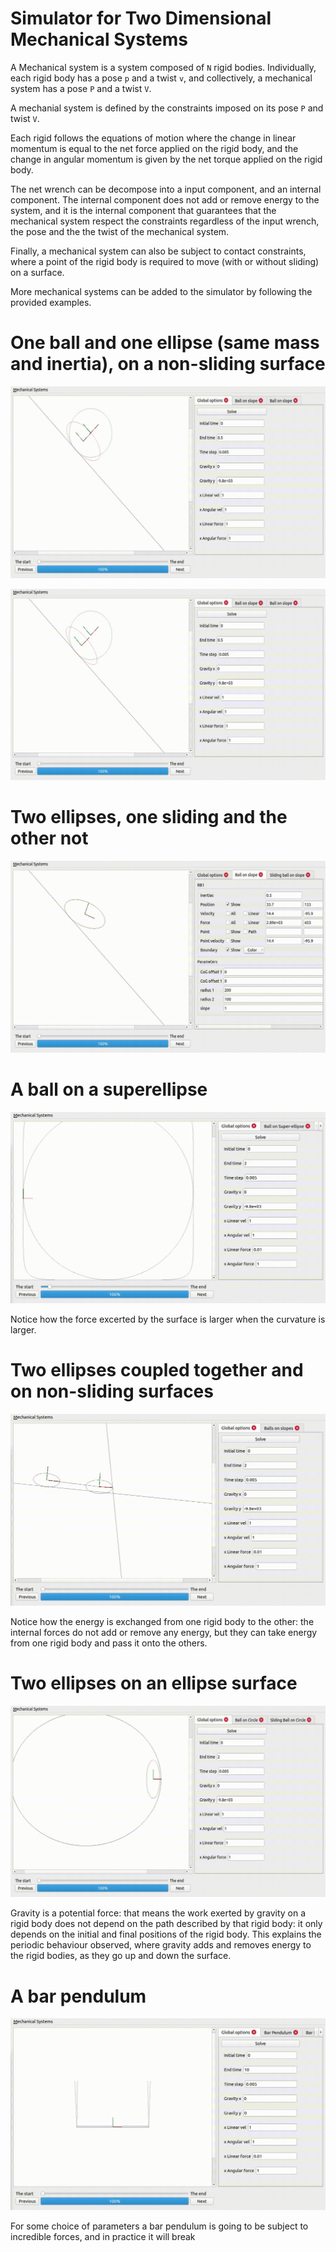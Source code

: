 # Simulator for Two Dimensional Mechanical Systems

A Mechanical system is a system composed of ``N`` rigid bodies.
Individually, each rigid body has a pose ``p`` and a twist ``v``, and collectively, a mechanical system has a pose ``P`` and a twist ``V``.

A mechanial system is defined by the constraints imposed on its pose ``P`` and twist ``V``.

Each rigid follows the equations of motion where the change in linear momentum is equal to the net force applied on the rigid body, and the change in angular momentum is given by the net torque applied on the rigid body.

The net wrench can be decompose into a input component, and an internal component. The internal component does not add or remove energy to the system, and it is the internal component that guarantees that the mechanical system respect the constraints regardless of the input wrench, the pose and the the twist of the mechanical system.

Finally, a mechanical system can also be subject to contact constraints, where a point of the rigid body is required to move (with or without sliding) on a surface.

More mechanical systems can be added to the simulator by following the provided examples.

# One ball and one ellipse (same mass and inertia), on a non-sliding surface
![ball vs ellipse on slope](images/ball_vs_ellipse_on_slope.gif)

![ball vs super-flat ellipse on slope](images/ball_vs_flatellipse_on_slope.gif)
# Two ellipses, one sliding and the other not

![sliding vs nosliding ball on slope](images/sliding_vs_nosliding.gif)
# A ball on a superellipse
![point mass on surperllipse](images/point_on_superellipse.gif)

Notice how the force excerted by the surface is larger when the curvature is larger.

# Two ellipses coupled together and on non-sliding surfaces

![balls on slopes](images/balls_on_slopes.gif)

Notice how the energy is exchanged from one rigid body to the other: the internal forces do not add or remove any energy, but they can take energy from one rigid body and pass it onto the others.

# Two ellipses on an ellipse surface

![ellipse on ellipse](images/ellipse_on_ellipse.gif)

Gravity is a potential force: that means the work exerted by gravity on a rigid body does not depend on the path described by that rigid body: it only depends on the initial and final positions of the rigid body. This explains the periodic behaviour observed, where gravity adds and removes energy to the rigid bodies, as they go up and down the surface.

# A bar pendulum

![bar pendulum](images/bar_pendulum.gif)

For some choice of parameters a bar pendulum is going to be subject to incredible forces, and in practice it will break

